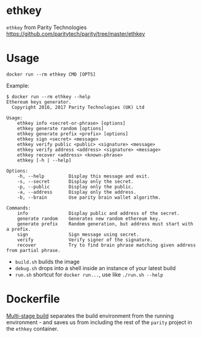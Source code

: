 # ethkey
`ethkey` from Parity Technologies https://github.com/paritytech/parity/tree/master/ethkey

# Usage

`docker run --rm ethkey CMD [OPTS]`

Example:

```
$ docker run --rm ethkey --help
Ethereum keys generator.
  Copyright 2016, 2017 Parity Technologies (UK) Ltd

Usage:
    ethkey info <secret-or-phrase> [options]
    ethkey generate random [options]
    ethkey generate prefix <prefix> [options]
    ethkey sign <secret> <message>
    ethkey verify public <public> <signature> <message>
    ethkey verify address <address> <signature> <message>
    ethkey recover <address> <known-phrase>
    ethkey [-h | --help]

Options:
    -h, --help         Display this message and exit.
    -s, --secret       Display only the secret.
    -p, --public       Display only the public.
    -a, --address      Display only the address.
    -b, --brain        Use parity brain wallet algorithm.

Commands:
    info               Display public and address of the secret.
    generate random    Generates new random ethereum key.
    generate prefix    Random generation, but address must start with a prefix.
    sign               Sign message using secret.
    verify             Verify signer of the signature.
    recover            Try to find brain phrase matching given address from partial phrase.
```

- `build.sh` builds the image
- `debug.sh` drops into a shell inside an instance of your latest build
- `run.sh`   shortcut for `docker run...`, use like `./run.sh --help`

# Dockerfile

[Multi-stage build](https://docs.docker.com/develop/develop-images/multistage-build/) separates the build environment from the running environment - and saves us from including the rest of the `parity` project in the `ethkey` container.

